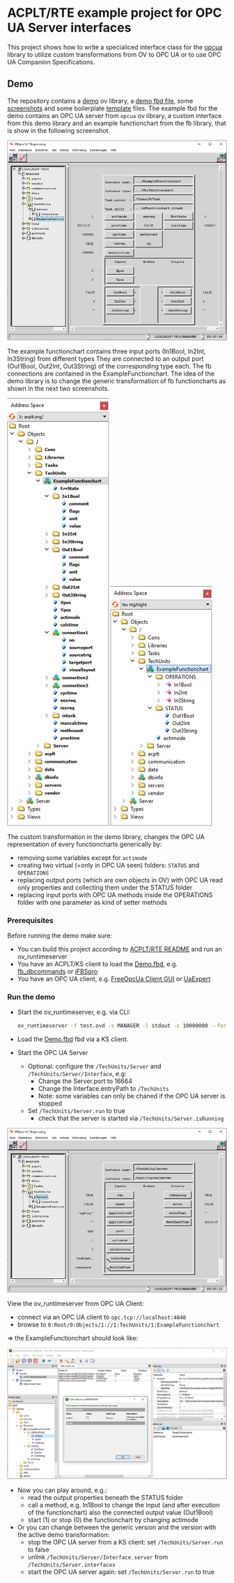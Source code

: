 
# ACPLT/RTE example project for OPC UA Server interfaces

This project shows how to write a specialiced interface class for the [opcua](https://github.com/acplt/rte/tree/master/syslibs/opcua) library to utilize custom transformations from OV to OPC UA or to use OPC UA Companion Specifications.

## Demo

The repository contains a [demo](demo) ov library, a [demo fbd file](doc/Demo.fbd), some [screenshots](doc) and some boilerplate [template](template) files.
The example fbd for the demo contains an OPC UA server from `opcua` ov library, a custom interface from this demo library and an example functionchart from the fb library, that is show in the following screenshot.

![iFBSpro Screenshot](doc/ifbspro-screenshot-functionchart.png "iFBSpro screenshot showing the example functionchart")

The example functionchart contains three input ports (In1Bool, In2Int, In3String) from different types
They are connected to an output port (Out1Bool, Out2Int, Out3String) of the corresponding type each.
The fb connections are contained in the ExampleFunctionchart.
The idea of the demo library is to change the generic transformation of fb functioncharts as shown in the next two screenshots.

![UaExpert Screenshot](doc/uaexpert-screenshot-adresspace-functionchart-without-trafo.png "UaExpert screenshot showing the adress space of the generic transformation of a functionchart")
![UaExpert Screenshot](doc/uaexpert-screenshot-adresspace-functionchart.png "UaExpert screenshot showing the adress space of the demo transformation of a functionchart")

The custom transformation in the demo library, changes the OPC UA representation of every functioncharts generically by:

* removing some variables except for `actimode`
* creating two virtual (=only in OPC UA seen) folders: `STATUS` and `OPERATIONS`
* replacing output ports (which are own objects in OV) with OPC UA read only properties and collecting them under the STATUS folder
* replacing input ports with OPC UA methods inside the OPERATIONS folder with one parameter as kind of setter methods

### Prerequisites

Before running the demo make sure:

* You can build this project according to [ACPLT/RTE README](https://github.com/acplt/rte) and run an ov_runtimeserver
* You have an ACPLT/KS client to load the [Demo.fbd](doc/Demo.fbd), e.g. [fb_dbcommands](https://github.com/acplt/dbcommands) or [iFBSpro](https://github.com/ltsoft-gmbh/ifbspro)
* You have an OPC UA client, e.g. [FreeOpcUa Client GUI](https://github.com/FreeOpcUa/opcua-client-gui) or [UaExpert](https://www.unified-automation.com/de/produkte/entwicklerwerkzeuge/uaexpert.html)

### Run the demo

* Start the ov_runtimeserver, e.g. via CLI:

    ```sh
    ov_runtimeserver -f test.ovd -s MANAGER -l stdout -c 10000000 --force-create -w ksbase -w kshttp -w TCPbind -w fb -w ksxdr -w opcua -w demo
    ```

* Load the [Demo.fbd](doc/Demo.fbd) fbd via a KS client.
* Start the OPC UA Server
  * Optional: configure the `/TechUnits/Server` and `/TechUnits/Server/Interface`, e.g:
    * Change the Server.port to 16664
    * Change the Interface.entryPath to `/TechUnits`
    * Note: some variables can only be chaned if the OPC UA server is stopped
  * Set `/TechUnits/Server.run` to true
    * check that the server is started via `/TechUnits/Server.isRunning`

![iFBSpro Screenshot](doc/ifbspro-screenshot-server.png "iFBSpro screenshot showing the opcua server")

View the ov_runtimeserver from OPC UA Client:

* connect via an OPC UA client to `opc.tcp://localhost:4840`
* browse to `0:Root/0:Objects/1://1:TechUnits/1:ExampleFunctionchart`

=> the ExampleFunctionchart should look like:

![UaExpert Screenshot](doc/uaexpert-screenshot-functionchart.png "UaExpert screenshot showing the transformed functionchart")

* Now you can play around, e.g.:
  * read the output properties beneath the STATUS folder
  * call a method, e.g. In1Bool to change the input (and after execution of the functionchart) also the connected output value (Out1Bool)
  * start (1) or stop (0) the functionchart by changing actimode
* Or you can change between the generic version and the version with the active demo transformation:
  * stop the OPC UA server from a KS client: set `/TechUnits/Server.run` to false
  * unlink `/TechUnits/Server/Interface.server` from `/TechUnits/Server.interfaces`
  * start the OPC UA server again: set `/TechUnits/Server.run` to true
